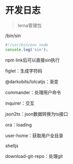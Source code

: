 # 开发日志

> lerna管理包

/bin/sin

```js
#!/usr/bin/env node
console.log('sin');
```

npm link后可以直接sin执行

figlet：生成字符码

@darkobits/lolcatjs：渐变

commander：处理用户命令

inquirer：交互

json2ts：json数据转换为ts接口

ora：loading

user-home：获取用户全目录

shelljs

download-git-repo：处理git 